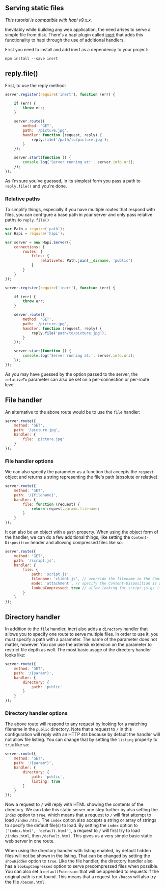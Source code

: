 ## Serving static files

_This tutorial is compatible with hapi v9.x.x._

Inevitably while building any web application, the need arises to serve a simple file from disk. There's a hapi plugin called [inert](https://github.com/hapijs/inert) that adds this functionality to hapi through the use of additional handlers.

First you need to install and add inert as a dependency to your project:

`npm install --save inert`

## reply.file()

First, to use the reply method:

```javascript
server.register(require('inert'), function (err) {

    if (err) {
        throw err;
    }

    server.route({
        method: 'GET',
        path: '/picture.jpg',
        handler: function (request, reply) {
            reply.file('/path/to/picture.jpg');
        }
    });

    server.start(function () {
        console.log('Server running at:', server.info.uri);
    });
});
```

As I'm sure you've guessed, in its simplest form you pass a path to `reply.file()` and you're done.

### Relative paths

To simplify things, especially if you have multiple routes that respond with files, you can configure a base path in your server and only pass relative paths to `reply.file()`

```javascript
var Path = require('path');
var Hapi = require('hapi');

var server = new Hapi.Server({
    connections: {
        routes: {
            files: {
                relativeTo: Path.join(__dirname, 'public')
            }
        }
    }
});

server.register(require('inert'), function (err) {

    if (err) {
        throw err;
    }

    server.route({
        method: 'GET',
        path: '/picture.jpg',
        handler: function (request, reply) {
            reply.file('path/to/picture.jpg');
        }
    });

    server.start(function () {
        console.log('Server running at:', server.info.uri);
    });
});
```

As you may have guessed by the option passed to the server, the `relativeTo` parameter can also be set on a per-connection or per-route level.

## File handler

An alternative to the above route would be to use the `file` handler:

```javascript
server.route({
    method: 'GET',
    path: '/picture.jpg',
    handler: {
        file: 'picture.jpg'
    }
});
```

### File handler options

We can also specify the parameter as a function that accepts the `request` object and returns a string representing the file's path (absolute or relative):

```javascript
server.route({
    method: 'GET',
    path: '/{filename}',
    handler: {
        file: function (request) {
            return request.params.filename;
        }
    }
});
```

It can also be an object with a `path` property. When using the object form of the handler, we can do a few additional things, like setting the `Content-Disposition` header and allowing compressed files like so:

```javascript
server.route({
    method: 'GET',
    path: '/script.js',
    handler: {
        file: {
            path: 'script.js',
            filename: 'client.js', // override the filename in the Content-Disposition header
            mode: 'attachment', // specify the Content-Disposition is an attachment
            lookupCompressed: true // allow looking for script.js.gz if the request allows it
        }
    }
});
```

## Directory handler

In addition to the `file` handler, inert also adds a `directory` handler that allows you to specify one route to serve multiple files. In order to use it, you must specify a path with a parameter. The name of the parameter does not matter, however. You can use the asterisk extension on the parameter to restrict file depth as well. The most basic usage of the directory handler looks like:

```javascript
server.route({
    method: 'GET',
    path: '/{param*}',
    handler: {
        directory: {
            path: 'public'
        }
    }
});
```

### Directory handler options

The above route will respond to any request by looking for a matching filename in the `public` directory. Note that a request to `/` in this configuration will reply with an HTTP `403` because by default the handler will not allow file listing. You can change that by setting the `listing` property to `true` like so:

```javascript
server.route({
    method: 'GET',
    path: '/{param*}',
    handler: {
        directory: {
            path: 'public',
            listing: true
        }
    }
});
```

Now a request to `/` will reply with HTML showing the contents of the directory. We can take this static server one step further by also setting the `index` option to `true`, which means that a request to `/` will first attempt to load `/index.html`. The `index` option also accepts a string or array of strings to specify the default file(s) to load. By setting the `index` option to `['index.html', 'default.html']`, a request to `/` will first try to load `/index.html`, then `/default.html`. This gives us a very simple basic static web server in one route.

When using the directory handler with listing enabled, by default hidden files will not be shown in the listing. That can be changed by setting the `showHidden` option to `true`. Like the file handler, the directory handler also has a `lookupCompressed` option to serve precompressed files when possible. You can also set a `defaultExtension` that will be appended to requests if the original path is not found. This means that a request for `/bacon` will also try the file `/bacon.html`.
